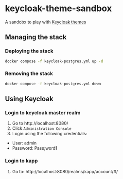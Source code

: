 # keycloak-theme-sandbox

A sandobx to play with [Keycloak themes](https://www.keycloak.org/docs/latest/server_development/#_themes)

## Managing the stack

### Deploying the stack

```bash
docker compose -f keycloak-postgres.yml up -d
```

### Removing the stack

```bash
docker compose -f keycloak-postgres.yml down
```

## Using Keycloak

### Login to keycloak master realm

1. Go to http://localhost:8080/
2. Click `Administration Console`
3. Login using the following credentials:
  
  - User: admin
  - Password: Pass;word1

### Login to kapp

1. Go to: http://localhost:8080/realms/kapp/account/#/
